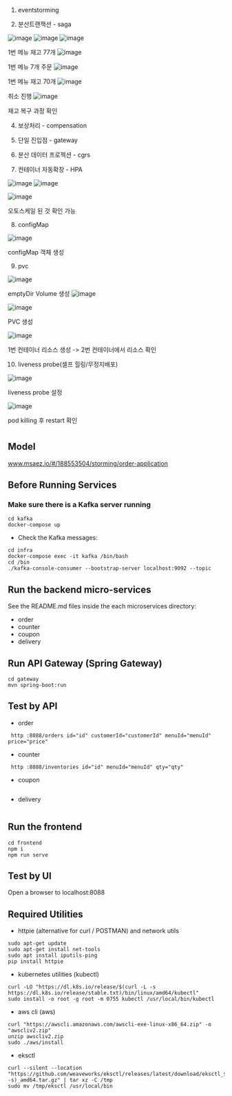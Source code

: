 1. eventstorming

2. 분산트랜잭션 - saga

![image](https://github.com/user-attachments/assets/ac303429-a6d8-4923-b98f-23bc45ee02d6)
![image](https://github.com/user-attachments/assets/7258ab57-ece9-4201-866c-c90de2bd717d)
![image](https://github.com/user-attachments/assets/ee969215-8028-4ab6-a3df-93e0e0450bf4)

1번 메뉴 재고 77개
![image](https://github.com/user-attachments/assets/ea40885e-6a51-4981-a00e-f063d7e41e1d)

1번 메뉴 7개 주문
![image](https://github.com/user-attachments/assets/464fb5b0-dc38-427e-9159-5b1879077d5f)

1번 메뉴 재고 70개
![image](https://github.com/user-attachments/assets/4e70d3ee-e700-495f-bbcc-72b0c0d84ced)

취소 진행
![image](https://github.com/user-attachments/assets/18194571-3096-4ed0-b0e5-b7bbc472a3ea)

재고 복구 과정 확인


4. 보상처리 - compensation
5. 단일 진입점 - gateway
6. 분산 데이터 프로젝션 - cgrs

7. 컨테이너 자동확장 - HPA

![image](https://github.com/user-attachments/assets/c4ff2f77-a33e-4606-bf90-aaa796794ed7)
![image](https://github.com/user-attachments/assets/328ad850-3c72-427e-96b8-429019b686c0)

![image](https://github.com/user-attachments/assets/15848ca4-8678-4926-a704-e6e3567d9ab0)

오토스케일 된 것 확인 가능

8. configMap

![image](https://github.com/user-attachments/assets/77a30eba-5353-41f3-8798-1b836c270a3c)

configMap 객체 생성

9. pvc

![image](https://github.com/user-attachments/assets/f81696a1-5d5c-42f2-a144-e6a209012d89)

emptyDir Volume 생성
![image](https://github.com/user-attachments/assets/a3ebbf86-233c-4aec-8eee-6e627a898d06)

![image](https://github.com/user-attachments/assets/89432993-a9bc-4419-b685-3ebc0ccc1863)

PVC 생성

![image](https://github.com/user-attachments/assets/aa77ea68-bd6b-4247-bdf5-e4b08d0a3a84)

1번 컨테이너 리소스 생성 -> 2번 컨테이너에서 리소스 확인

10. liveness probe(셀프 힐링/무정지배포)

![image](https://github.com/user-attachments/assets/0ae48233-38fe-4ee8-ae9d-fa21994b747b)

liveness probe 설정

![image](https://github.com/user-attachments/assets/c06f6e0d-2389-475e-9cdd-5a656796ea07)

pod killing 후 restart 확인



# 

## Model
www.msaez.io/#/188553504/storming/order-application

## Before Running Services
### Make sure there is a Kafka server running
```
cd kafka
docker-compose up
```
- Check the Kafka messages:
```
cd infra
docker-compose exec -it kafka /bin/bash
cd /bin
./kafka-console-consumer --bootstrap-server localhost:9092 --topic
```

## Run the backend micro-services
See the README.md files inside the each microservices directory:

- order
- counter
- coupon
- delivery


## Run API Gateway (Spring Gateway)
```
cd gateway
mvn spring-boot:run
```

## Test by API
- order
```
 http :8088/orders id="id" customerId="customerId" menuId="menuId" price="price" 
```
- counter
```
 http :8088/inventories id="id" menuId="menuId" qty="qty" 
```
- coupon
```
```
- delivery
```
```


## Run the frontend
```
cd frontend
npm i
npm run serve
```

## Test by UI
Open a browser to localhost:8088

## Required Utilities

- httpie (alternative for curl / POSTMAN) and network utils
```
sudo apt-get update
sudo apt-get install net-tools
sudo apt install iputils-ping
pip install httpie
```

- kubernetes utilities (kubectl)
```
curl -LO "https://dl.k8s.io/release/$(curl -L -s https://dl.k8s.io/release/stable.txt)/bin/linux/amd64/kubectl"
sudo install -o root -g root -m 0755 kubectl /usr/local/bin/kubectl
```

- aws cli (aws)
```
curl "https://awscli.amazonaws.com/awscli-exe-linux-x86_64.zip" -o "awscliv2.zip"
unzip awscliv2.zip
sudo ./aws/install
```

- eksctl 
```
curl --silent --location "https://github.com/weaveworks/eksctl/releases/latest/download/eksctl_$(uname -s)_amd64.tar.gz" | tar xz -C /tmp
sudo mv /tmp/eksctl /usr/local/bin
```

